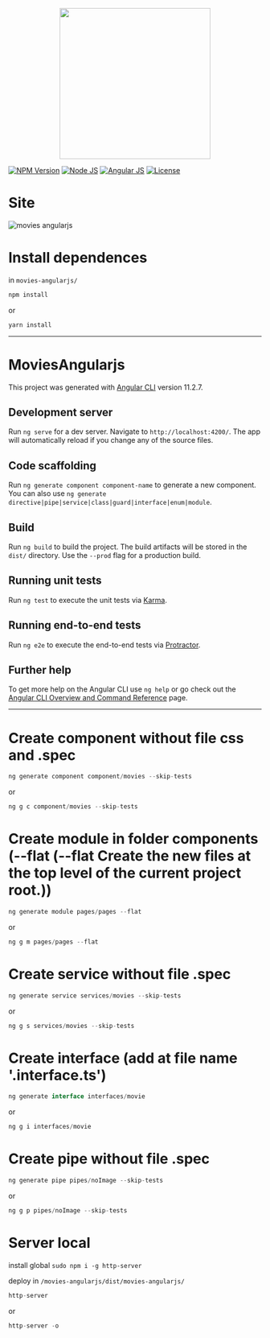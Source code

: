 <p align="center">
    <img src="https://i.imgur.com/bF1WkFW.png" width="300">
</p>

[![NPM Version][npm-badge]][npm-url]
[![Node JS][node-badge]][node-url]
[![Angular JS][angular-badge]][angular-url]
[![License][license-badge]][license-url]

# Site
![movies angularjs](https://i.imgur.com/QZgwkql.png)

# Install dependences
in ```movies-angularjs/```

```bash
npm install
```
or
```bash
yarn install
```

***

# MoviesAngularjs

This project was generated with [Angular CLI](https://github.com/angular/angular-cli) version 11.2.7.

## Development server

Run `ng serve` for a dev server. Navigate to `http://localhost:4200/`. The app will automatically reload if you change any of the source files.

## Code scaffolding

Run `ng generate component component-name` to generate a new component. You can also use `ng generate directive|pipe|service|class|guard|interface|enum|module`.

## Build

Run `ng build` to build the project. The build artifacts will be stored in the `dist/` directory. Use the `--prod` flag for a production build.

## Running unit tests

Run `ng test` to execute the unit tests via [Karma](https://karma-runner.github.io).

## Running end-to-end tests

Run `ng e2e` to execute the end-to-end tests via [Protractor](http://www.protractortest.org/).

## Further help

To get more help on the Angular CLI use `ng help` or go check out the [Angular CLI Overview and Command Reference](https://angular.io/cli) page.

***

# Create component without file css and .spec
```javascript
ng generate component component/movies --skip-tests
```
or
```javascript
ng g c component/movies --skip-tests
```

# Create module in folder components (--flat (--flat Create the new files at the top level of the current project root.))
```javascript
ng generate module pages/pages --flat 
```
or
```javascript
ng g m pages/pages --flat 
```

# Create service without file .spec
```javascript
ng generate service services/movies --skip-tests
```
or
```javascript
ng g s services/movies --skip-tests
```

# Create interface (add at file name '.interface.ts')
```javascript
ng generate interface interfaces/movie
```
or
```javascript
ng g i interfaces/movie
```

# Create pipe without file .spec
```javascript
ng generate pipe pipes/noImage --skip-tests
```
or
```javascript
ng g p pipes/noImage --skip-tests
```

# Server local
install global ```sudo npm i -g http-server```

deploy in ```/movies-angularjs/dist/movies-angularjs/```

```javascript
http-server
```
or
```javascript
http-server -o
```

[npm-badge]: https://img.shields.io/badge/npm-v7.7.6-brightgreen
[npm-url]: https://www.npmjs.com
[node-badge]: https://img.shields.io/badge/nodejs-v14.16.0-brightgreen
[node-url]: https://nodejs.org/download/release/v12.16.1/
[angular-badge]: https://img.shields.io/badge/angular--CLI-11.2.7-brightgreen
[angular-url]: https://angular.io/cli/
[license-badge]: https://img.shields.io/badge/license-MIT-green.svg
[license-url]: https://opensource.org/licenses/MIT
